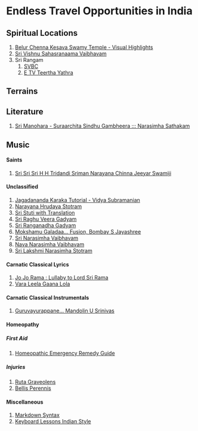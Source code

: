 # Endless Travel Opportunities in India

## Spiritual Locations

1. [Belur Chenna Kesava Swamy Temple - Visual Highlights][1]
1. [Sri Vishnu Sahasranaama Vaibhavam](https://www.youtube.com/watch?v=iyClt1uu9AA)
1. Sri Rangam
    1. [SVBC](https://www.youtube.com/watch?v=--KuvEfRECY)
    1. [E TV Teertha Yathra](https://www.youtube.com/watch?v=T1BIAjLXA94)

## Terrains

## Literature

1.  [Sri Manohara - Suraarchita Sindhu Gambheera ::: Narasimha Sathakam](https://pedia.desibantu.com/srimanohara-suraarchitha/)

## Music

#### Saints

1.  [Sri Sri Sri H H Tridandi Sriman Narayana Chinna Jeeyar Swamiji](https://pedia.desibantu.com/chinna-jeeyar-swamiji/)

#### Unclassified

1.  [Jagadananda Karaka Tutorial - Vidya Subramanian](https://www.youtube.com/watch?v=LpKNWHH8j_k)
1.  [Narayana Hrudaya Stotram](https://www.youtube.com/watch?v=FTLTrtln6ok)
1.  [Sri Stuti with Translation](https://www.youtube.com/watch?v=PabJWgRJQ7M)
1.  [Sri Raghu Veera Gadyam](https://www.youtube.com/watch?v=xx8whb7wiUM)
1.  [Sri Ranganadha Gadyam](https://www.youtube.com/watch?v=xx8whb7wiUM)
1.  [Mokshamu Galadaa... Fusion, Bombay S Jayashree](https://www.youtube.com/watch?v=8eBoC5mgt0c)
1.  [Sri Narasimha Vaibhavam](https://www.youtube.com/watch?v=2k3X9YqUHIY)
1.  [Nava Narasimha Vaibhavam](https://www.youtube.com/watch?v=5QnIjc4CN1M)
1.  [Sri Lakshmi Narasimha Stotram](https://www.youtube.com/watch?v=GthHP3NDCZo)


#### Carnatic Classical Lyrics

1.  [Jo Jo Rama : Lullaby to Lord Sri Rama](https://pedia.desibantu.com/jo-jo-rama/)
1.  [Vara Leela Gaana Lola](https://pedia.desibantu.com/varaleela-gaanalola/)

#### Carnatic Classical Instrumentals

1.  [Guruvayurappane... Mandolin U Srinivas](https://www.youtube.com/watch?v=REkUbM7erIw)

#### Homeopathy

##### First Aid

1.  [Homeopathic Emergency Remedy Guide](http://www.atlantaclassicalhomeopathy.com/emergnecyremedy.htm)

##### Injuries

1.  [Ruta Graveolens](http://www.homeopathyforhealth.net/2010/02/01/ruta-graveolens-a-homeopathic-first-aid-remedy/)
1.  [Bellis Perennis](http://www.homeopathyforhealth.net/2012/10/24/bellis-perennis/)


#### Miscellaneous

1. [Markdown Syntax][2]
1. [Keyboard Lessons Indian Style](https://www.youtube.com/watch?v=6YTlCpvzqv8)

[1]: http://thrillingtravel.in/2015/10/10-things-in-chennakesava-temple-belur.html "Belur Temple Visual Highlights"
[2]: https://daringfireball.net/projects/markdown/syntax "Markdown Syntax"
